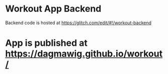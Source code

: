 # Workout App Backend

Backend code is hosted at https://glitch.com/edit/#!/workout-backend

# App is published at https://dagmawig.github.io/workout/